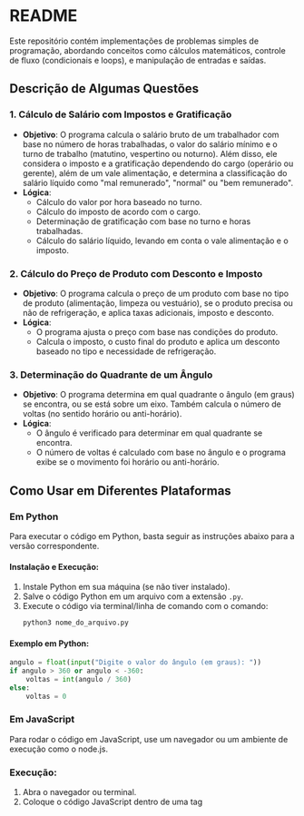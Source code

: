 # README

Este repositório contém implementações de problemas simples de programação, abordando conceitos como cálculos matemáticos, controle de fluxo (condicionais e loops), e manipulação de entradas e saídas.

## Descrição de Algumas Questões

### 1. Cálculo de Salário com Impostos e Gratificação
- **Objetivo**: O programa calcula o salário bruto de um trabalhador com base no número de horas trabalhadas, o valor do salário mínimo e o turno de trabalho (matutino, vespertino ou noturno). Além disso, ele considera o imposto e a gratificação dependendo do cargo (operário ou gerente), além de um vale alimentação, e determina a classificação do salário líquido como "mal remunerado", "normal" ou "bem remunerado".
- **Lógica**: 
  - Cálculo do valor por hora baseado no turno.
  - Cálculo do imposto de acordo com o cargo.
  - Determinação de gratificação com base no turno e horas trabalhadas.
  - Cálculo do salário líquido, levando em conta o vale alimentação e o imposto.

### 2. Cálculo do Preço de Produto com Desconto e Imposto
- **Objetivo**: O programa calcula o preço de um produto com base no tipo de produto (alimentação, limpeza ou vestuário), se o produto precisa ou não de refrigeração, e aplica taxas adicionais, imposto e desconto.
- **Lógica**:
  - O programa ajusta o preço com base nas condições do produto.
  - Calcula o imposto, o custo final do produto e aplica um desconto baseado no tipo e necessidade de refrigeração.

### 3. Determinação do Quadrante de um Ângulo
- **Objetivo**: O programa determina em qual quadrante o ângulo (em graus) se encontra, ou se está sobre um eixo. Também calcula o número de voltas (no sentido horário ou anti-horário).
- **Lógica**:
  - O ângulo é verificado para determinar em qual quadrante se encontra.
  - O número de voltas é calculado com base no ângulo e o programa exibe se o movimento foi horário ou anti-horário.

## Como Usar em Diferentes Plataformas

### Em Python

Para executar o código em Python, basta seguir as instruções abaixo para a versão correspondente.

#### Instalação e Execução:
1. Instale Python em sua máquina (se não tiver instalado).
2. Salve o código Python em um arquivo com a extensão `.py`.
3. Execute o código via terminal/linha de comando com o comando:
    ```bash
    python3 nome_do_arquivo.py
    ```

#### Exemplo em Python:
```python
angulo = float(input("Digite o valor do ângulo (em graus): "))
if angulo > 360 or angulo < -360:
    voltas = int(angulo / 360)
else:
    voltas = 0
```


### Em JavaScript

Para rodar o código em JavaScript, use um navegador ou um ambiente de execução como o node.js.

### Execução:
1. Abra o navegador ou terminal.
2. Coloque o código JavaScript dentro de uma tag <script> ou em um arquivo .js para ser executado em um ambiente node.js.

#### Exemplo em JavaScript:
```javascript
let angulo = parseFloat(prompt("Digite o valor do ângulo (em graus):"));
let voltas;
if (angulo > 360 || angulo < -360) {
    voltas = Math.floor(angulo / 360);
} else {
    voltas = 0;
}
// Lógica do quadrante segue da mesma forma
```

### Em C

Se você quiser rodar o código em C, basta ter um compilador de C, como o GCC ou o Clang.

### Execução:
1. Salve o código C em um arquivo .c.
2. Compile o código com o compilador:
```bash
   gcc nome_do_arquivo.c -o nome_do_programa
```
3. Execute o programa gerado:
```bash
  ./nome_do_programa
```

### Em C++

No caso do C++, o processo de compilação é similar ao de C, com o uso do compilador g++.

### Execução:
1. Salve o código C++ em um arquivo .cpp.
2. Compile o código com o comando:
```bash
  g++ nome_do_arquivo.cpp -o nome_do_programa
```
3. Execute o programa gerado:
```bash
  ./nome_do_programa
```

## Conclusão

Esse repositório contém soluções simples para cálculos de salário, manipulação de preços e ângulos, que podem ser facilmente adaptadas para diferentes linguagens de programação. As instruções de execução fornecem uma maneira fácil de usar o código em Python, JavaScript, C e C++.
